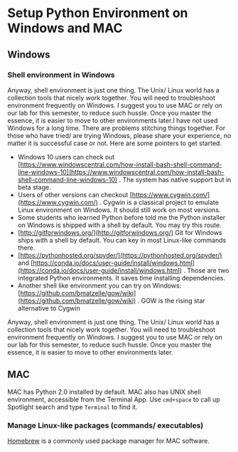 # Setup Python Environment on Windows and MAC

## Windows

### Shell environment in Windows

Anyway, shell environment is just one thing. The Unix/ Linux world has a collection tools that nicely work together. You will need to troubleshoot environment frequently on Windows. I suggest you to use MAC or rely on our lab for this semester, to reduce such hussle. Once you master the essence, it is easier to move to other environments later.I have not used Windows for a long time. There are problems stitching things together. For those who have tried/ are trying Windows, please share your experience, no matter it is successful case or not. Here are some pointers to get started.

* Windows 10 users can check out [https://www.windowscentral.com/how-install-bash-shell-command-line-windows-10](https://www.windowscentral.com/how-install-bash-shell-command-line-windows-10)  . The system has native support but in beta stage. 
* Users of other versions can checkout  [https://www.cygwin.com/](https://www.cygwin.com/)  . Cygwin is a classical project to emulate Linux environment on Windows. It should still work on most versions. 
* Some students who learned Python before told me the Python installer on Windows is shipped with a shell by default. You may try this route.
* [http://gitforwindows.org/](http://gitforwindows.org/)  Git for Windows ships with a shell by default. You can key in most Linux-like commands there.
* [https://pythonhosted.org/spyder/](https://pythonhosted.org/spyder/)   and  [https://conda.io/docs/user-guide/install/windows.html](https://conda.io/docs/user-guide/install/windows.html)  . Those are two integrated Python environments. It saves time installing dependencies.
* Another shell like environment you can try on Windows: [https://github.com/bmatzelle/gow/wiki](https://github.com/bmatzelle/gow/wiki) . GOW is the rising star alternative to Cygwin 

Anyway, shell environment is just one thing. The Unix/ Linux world has a collection tools that nicely work together. You will need to troubleshoot environment frequently on Windows. I suggest you to use MAC or rely on our lab for this semester, to reduce such hussle. Once you master the essence, it is easier to move to other environments later.

## MAC

MAC has Python 2.0 installed by default. MAC also has UNIX shell environment, accessible from the Terminal App. Use `cmd+space` to call up Spotlight search and type `Terminal` to find it.

### Manage Linux-like packages \(commands/ executables\)

[Homebrew](https://brew.sh/) is a commonly used package manager for MAC software.

